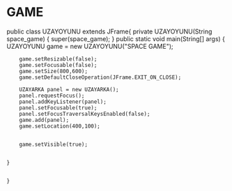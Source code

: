 # GAME
public class UZAYOYUNU extends JFrame{
  private UZAYOYUNU(String space_game) {
      super(space_game);
  }
    public static void main(String[] args) {
        UZAYOYUNU game = new UZAYOYUNU("SPACE GAME");
        
        game.setResizable(false);
        game.setFocusable(false);
        game.setSize(800,600);
        game.setDefaultCloseOperation(JFrame.EXIT_ON_CLOSE);
        
        UZAYARKA panel = new UZAYARKA();
        panel.requestFocus();
        panel.addKeyListener(panel);
        panel.setFocusable(true);
        panel.setFocusTraversalKeysEnabled(false);
        game.add(panel);
        game.setLocation(400,100);
        
        
        game.setVisible(true);
        
        
    }

  
    }
